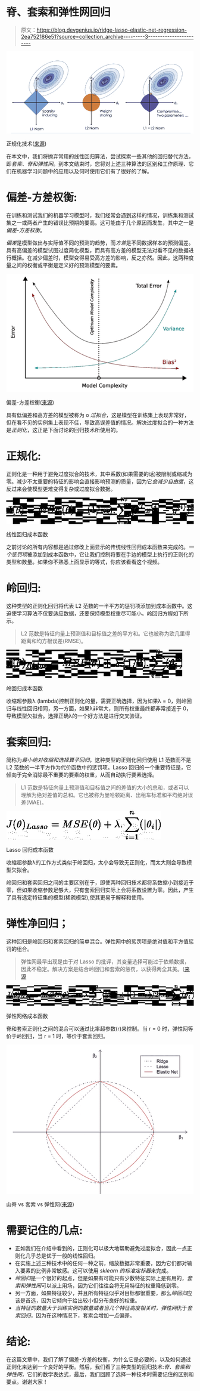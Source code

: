 # 脊、套索和弹性网回归

> 原文：<https://blog.devgenius.io/ridge-lasso-elastic-net-regression-2ea752186e51?source=collection_archive---------3----------------------->

![](img/4c7fd1eaf9264e2df09dd0a7ec729006.png)

正规化技术([来源](https://miro.medium.com/max/788/1*q53XbAJdKv_l3sw-sUlCVA.png))

在本文中，我们将抛弃常用的线性回归算法，尝试探索一些其他的回归替代方法，即*套索、脊和弹性网*。到本文结束时，您将对上述三种算法的区别和工作原理、它们在机器学习问题中的应用以及何时使用它们有了很好的了解。

# 偏差-方差权衡:

在训练和测试我们的机器学习模型时，我们经常会遇到这样的情况，训练集和测试集之一或两者产生的错误比预期的要高。这可能由于几个原因而发生，其中之一是*偏差-方差权衡*。

*偏差*是模型做出与实际值不同的预测的趋势，而*方差*是不同数据样本的预测偏差。具有高偏差的模型试图过度简化模型，而具有高方差的模型无法对看不见的数据进行概括。在减少偏差时，模型变得易受高方差的影响，反之亦然。因此，这两种度量之间的权衡或平衡是定义好的预测模型的要素。

![](img/79d58a2407929b4e963bcde29562a422.png)

偏差-方差权衡([来源](https://upload.wikimedia.org/wikipedia/commons/thumb/9/9f/Bias_and_variance_contributing_to_total_error.svg/1920px-Bias_and_variance_contributing_to_total_error.svg.png))

具有低偏差和高方差的模型被称为 o *过拟合*，这是模型在训练集上表现非常好，但在看不见的实例集上表现不佳，导致高误差值的情况。解决过度拟合的一种方法是*正则化*，这正是下面讨论的回归技术所使用的。

# 正规化:

正则化是一种用于避免过度拟合的技术，其中系数(如果需要的话)被限制或缩减为零。减少不太重要的特征的影响会直接影响预测的质量，因为它*会减少自由度*，这反过来会使模型更难变得复杂或过度拟合数据。

![](img/0ca5888565d1f05a1731a0f15d37517f.png)

线性回归成本函数

之前讨论的所有内容都是通过修改上面显示的传统线性回归成本函数来完成的。*一个惩罚项*被添加到成本函数中，它让我们控制将要在手边的模型上执行的正则化的类型和数量。如果你不熟悉上面显示的等式，你应该看看这个视频。

# 岭回归:

这种类型的正则化回归将代表 L2 范数的一半平方的惩罚项添加到成本函数中。这迫使学习算法不仅要适应数据，还要保持模型权重尽可能小。岭回归方程如下所示。

> L2 范数是特征向量上预测值和目标值之差的平方和。它也被称为欧几里得距离和均方根误差(RMSE)。

![](img/1aa58ac4e730f9ceaed5fe042ab67fed.png)

岭回归成本函数

收缩超参数λ (lambda)控制正则化的量，需要正确选择，因为如果λ = 0，则岭回归与线性回归相同，另一方面，如果λ非常大，则所有权重最终都非常接近于 0，导致模型欠拟合。选择正确λ的一个好方法是进行交叉验证。

# 套索回归:

简称为*最小绝对收缩和选择算子回归*，这种类型的正则化回归使用 L1 范数而不是 L2 范数的一半平方作为代价函数中的惩罚项。Lasso 回归的一个重要特征是，它倾向于完全消除最不重要的要素的权重，从而自动执行要素选择。

> L1 范数是特征向量上预测值和目标值之间的差值的大小的总和，或者可以理解为绝对差值的总和。它也被称为曼哈顿距离、出租车标准和平均绝对误差(MAE)。

![](img/fbed0615a3db0307a0b76cbe07ac2f74.png)

Lasso 回归成本函数

收缩超参数λ的工作方式类似于岭回归，太小会导致无正则化，而太大则会导致模型欠拟合。

岭回归和套索回归之间的主要区别在于，即使两种回归技术都将系数缩小到接近于零，但如果收缩参数足够大，只有套索回归实际上会将系数设置为零。因此，产生了具有选定特征集的模型(稀疏模型),使其更易于解释和使用。

# 弹性净回归；

这种回归是岭回归和套索回归的简单混合。弹性网中的惩罚项是绝对值和平方值惩罚的组合。

> 弹性网最早出现是由于对 Lasso 的批评，其变量选择可能过于依赖数据，因此不稳定。解决方案是结合岭回归和套索的惩罚，以获得两全其美。([来源](https://www.datacamp.com/community/tutorials/tutorial-ridge-lasso-elastic-net)

![](img/e835a11b3a1cc7e7938889305f8e331a.png)

弹性网络成本函数

脊和套索正则化之间的混合可以通过比率超参数(r)来控制。当 r = 0 时，弹性网等价于岭回归，当 r = 1 时，等价于套索回归。

![](img/7e5053aeec050f962d1564b20c0cf823.png)

山脊 vs 套索 vs 弹性网([来源](https://www.oreilly.com/library/view/machine-learning-with/9781787121515/assets/03902148-aac8-4968-a384-3ac2c2180e21.png))

# 需要记住的几点:

*   正如我们在介绍中看到的，正则化可以极大地帮助避免过度拟合，因此一点正则化几乎总是优于一般的线性回归。
*   在实施上述三种技术中的任何一种之前，缩放数据非常重要，因为它们都对输入要素的比例非常敏感。这可以使用 *sklearn 的标准定标器*来完成。
*   *岭回归*是一个很好的起点，但是如果有可能只有少数特征实际上是有用的，*套索和弹性网*可以派上用场，因为它们往往会将无用特征的权重降低到零。
*   另一方面，如果特征较少，并且所有特征似乎对目标都很重要，那么*岭回归*应该是首选，因为它倾向于给出较小但分布良好的权重。
*   *当特征的数量大于训练实例的数量或者当几个特征高度相关时，弹性网*优于*套索回归*，因为在这种情况下，套索会增加一点偏差。

# 结论:

在这篇文章中，我们了解了偏差-方差的权衡，为什么它是必要的，以及如何通过正则化来达到一个良好的平衡。然后，我们看了三种类型的回归技术:*脊、套索和弹性网*，它们的数学表达式，最后，我们回顾了选择一种技术时需要记住的区别和要点。谢谢大家！
